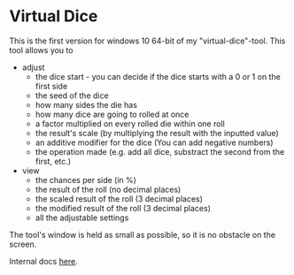 # Virtual Dice
This is the first version for windows 10 64-bit of my "virtual-dice"-tool.
This tool allows you to
- adjust
  - the dice start - you can decide if the dice starts with a 0 or 1 on the first side
  - the seed of the dice
  - how many sides the die has
  - how many dice are going to rolled at once
  - a factor multiplied on every rolled die within one roll
  - the result's scale (by multiplying the result with the inputted value)
  - an additive modifier for the dice (You can add negative numbers)
  - the operation made (e.g. add all dice, substract the second from the first, etc.) 
- view
  - the chances per side (in %)
  - the result of the roll (no decimal places)
  - the scaled result of the roll (3 decimal places)
  - the modified result of the roll (3 decimal places)
  - all the adjustable settings

The tool's window is held as small as possible, so it is no obstacle on the screen.

Internal docs [here](https://blackture.github.io/Docs/).
